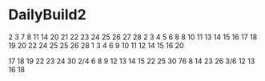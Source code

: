 # DailyBuild2
2
3
7
8
11
14
20
21
22
23
24
25
26
27
28
2
3
4
5
6
8
8
10
11
13
14
15
16
17
18
19
20
22
24
25
25
26
28
1
3
4
6
9
10
11
12
14
15
16
20

17
18
19
22
23
24
30
2/4
6
8
9
12
13
14
15
22
25
30
76
8
14
23
26
3/6
12
13
16
18
